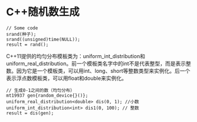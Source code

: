 # C++随机数生成

```
// Some code
srand(种子);
srand((unsigned)time(NULL));
result = rand();
```

C++11提供的均匀分布模板类为：uniform\_int\_distribution和uniform\_real\_distribution。前一个模板类名字中的int不是代表整型，而是表示整数。因为它是一个模板类，可以用int、long、short等整数类型来实例化。后一个表示浮点数模板类，可以用float和double来实例化。

```
// 生成0-1之间的数（均匀分布）
mt19937 gen{random_device{}()};
uniform_real_distribution<double> dis(0, 1); //小数
uniform_int_distribution<int> dis1(0, 100); // 整数
result = dis(gen);
```
